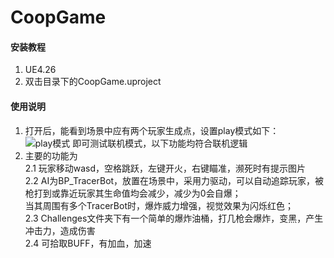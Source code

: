 # CoopGame

#### 安装教程  

1.  UE4.26  
2.  双击目录下的CoopGame.uproject  

#### 使用说明  

1.  打开后，能看到场景中应有两个玩家生成点，设置play模式如下：  
![play模式](https://images.gitee.com/uploads/images/2022/0430/173957_99c26357_10061407.png "屏幕截图.png")
即可测试联机模式，以下功能均符合联机逻辑  
2.  主要的功能为  
2.1 玩家移动wasd，空格跳跃，左键开火，右键瞄准，濒死时有提示图片  
2.2 AI为BP_TracerBot，放置在场景中，采用力驱动，可以自动追踪玩家，被枪打到或靠近玩家其生命值均会减少，减少为0会自爆；  
    当其周围有多个TracerBot时，爆炸威力增强，视觉效果为闪烁红色；  
2.3 Challenges文件夹下有一个简单的爆炸油桶，打几枪会爆炸，变黑，产生冲击力，造成伤害  
2.4 可拾取BUFF，有加血，加速  
